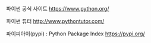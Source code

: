 파이썬 공식 사이트
https://www.python.org/

파이썬 튜터
http://www.pythontutor.com/

파이피아이(pypi) : Python Package Index
https://pypi.org/
